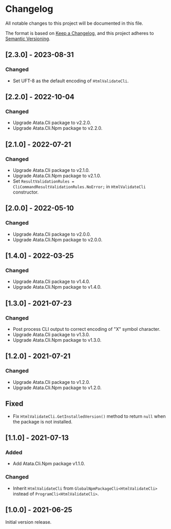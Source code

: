 # Changelog

All notable changes to this project will be documented in this file.

The format is based on [Keep a Changelog](https://keepachangelog.com/en/1.0.0/),
and this project adheres to [Semantic Versioning](https://semver.org/spec/v2.0.0.html).

## [2.3.0] - 2023-08-31

### Changed

- Set UFT-8 as the default encoding of `HtmlValidateCli`.

## [2.2.0] - 2022-10-04

### Changed

- Upgrade Atata.Cli package to v2.2.0.
- Upgrade Atata.Cli.Npm package to v2.2.0.

## [2.1.0] - 2022-07-21

### Changed

- Upgrade Atata.Cli package to v2.1.0.
- Upgrade Atata.Cli.Npm package to v2.1.0.
- Set `ResultValidationRules = CliCommandResultValidationRules.NoError;` in `HtmlValidateCli` constructor.

## [2.0.0] - 2022-05-10

### Changed

- Upgrade Atata.Cli package to v2.0.0.
- Upgrade Atata.Cli.Npm package to v2.0.0.

## [1.4.0] - 2022-03-25

### Changed

- Upgrade Atata.Cli package to v1.4.0.
- Upgrade Atata.Cli.Npm package to v1.4.0.

## [1.3.0] - 2021-07-23

### Changed

- Post process CLI output to correct encoding of "X" symbol character.
- Upgrade Atata.Cli package to v1.3.0.
- Upgrade Atata.Cli.Npm package to v1.3.0.

## [1.2.0] - 2021-07-21

### Changed

- Upgrade Atata.Cli package to v1.2.0.
- Upgrade Atata.Cli.Npm package to v1.2.0.

## Fixed

- Fix `HtmlValidateCli.GetInstalledVersion()` method to return `null` when the package is not installed.

## [1.1.0] - 2021-07-13

### Added

- Add Atata.Cli.Npm package v1.1.0.

### Changed

- Inherit `HtmlValidateCli` from `GlobalNpmPackageCli<HtmlValidateCli>` instead of `ProgramCli<HtmlValidateCli>`.

## [1.0.0] - 2021-06-25

Initial version release.